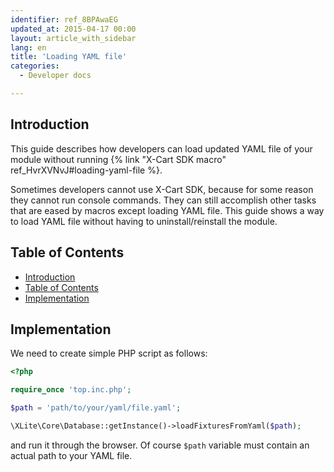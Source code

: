 ```yaml
---
identifier: ref_8BPAwaEG
updated_at: 2015-04-17 00:00
layout: article_with_sidebar
lang: en
title: 'Loading YAML file'
categories:
  - Developer docs

---
```



## Introduction

This guide describes how developers can load updated YAML file of your module without running {% link "X-Cart SDK macro" ref_HvrXVNvJ#loading-yaml-file %}.

Sometimes developers cannot use X-Cart SDK, because for some reason they cannot run console commands. They can still accomplish other tasks that are eased by macros except loading YAML file. This guide shows a way to load YAML file without having to uninstall/reinstall the module.

## Table of Contents

*   [Introduction](#introduction)
*   [Table of Contents](#table-of-contents)
*   [Implementation](#implementation)

## Implementation

We need to create simple PHP script as follows: 

```php
<?php

require_once 'top.inc.php';

$path = 'path/to/your/yaml/file.yaml';

\XLite\Core\Database::getInstance()->loadFixturesFromYaml($path);
```

and run it through the browser. Of course `$path` variable must contain an actual path to your YAML file.